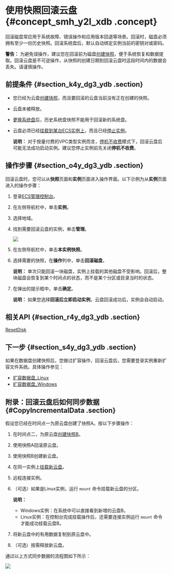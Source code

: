# 使用快照回滚云盘 {#concept_smh_y2l_xdb .concept}

回滚磁盘常应用于系统故障、错误操作和应用版本回退等场景。回滚时，磁盘必须拥有至少一份历史快照。回滚系统盘后，默认自动绑定实例当前的密钥对或密码。

**警告：** 为避免误操作，建议您在回滚前为磁盘[创建快照](cn.zh-CN/快照/使用快照/创建快照.md#)，便于系统恢复和数据提取。回滚云盘是不可逆操作，从快照的创建日期到回滚云盘时这段时间内的数据会丢失。请谨慎操作。

## 前提条件 {#section_k4y_dg3_ydb .section}

-   您已经为云盘[创建快照](cn.zh-CN/快照/使用快照/创建快照.md#)，而且要回滚的云盘当前没有正在创建的快照。
-   云盘未被释放。
-   [更换系统盘](../../../../../cn.zh-CN/块存储/云盘/更换系统盘/更换系统盘（公共镜像）.md#)后，历史系统盘快照不能用于回滚新的系统盘。
-   云盘必须已经[挂载到某台ECS实例上](cn.zh-CN/块存储/云盘/挂载云盘.md#)，而且已经[停止实例](cn.zh-CN/实例/实例生命周期/启动和停止实例.md#)。

    **说明：** 对于按量付费的VPC类型实例而言，[停机不收费](../../../../../cn.zh-CN/产品定价/按量付费实例停机不收费.md#)模式下，回滚云盘后可能无法成功启动实例。建议您停止实例前先关闭**停机不收费**。


## 操作步骤 {#section_o4y_dg3_ydb .section}

回滚云盘时，您可以从**快照**页面和**实例**页面进入操作界面。以下示例为从**实例**页面进入的操作步骤：

1.  登录[ECS管理控制台](https://ecs.console.aliyun.com/#/home)。
2.  在左侧导航栏中，单击**实例**。
3.  选择地域。
4.  找到需要回滚云盘的实例，单击**管理**。

    ![](http://static-aliyun-doc.oss-cn-hangzhou.aliyuncs.com/assets/img/9688/155254599039440_zh-CN.png)

5.  在左侧导航栏中，单击**本实例快照**。
6.  选择需要的快照，在**操作**列中，单击**回滚磁盘**，

    **说明：** 单次只能回滚一块磁盘，实例上挂载的其他磁盘不受影响。回滚后，整块磁盘会恢复到某个时间点的状态，而不是某个分区或目录当时的状态。

7.  在弹出的提示框中，单击**确定**。

    **说明：** 如果您选择**回滚后立即启动实例**，云盘回滚成功后，实例会自动启动。


## 相关API {#section_r4y_dg3_ydb .section}

[ResetDisk](../../../../../cn.zh-CN/API参考/磁盘/ResetDisk.md#)

## 下一步 {#section_s4y_dg3_ydb .section}

如果在数据盘创建快照后，您做过扩容操作，回滚云盘后，您需要登录实例重新扩容文件系统。具体操作参见：

-   [扩容数据盘\_Linux](cn.zh-CN/块存储/云盘/扩容云盘/扩容数据盘_Linux.md#)
-   [扩容数据盘\_Windows](cn.zh-CN/块存储/云盘/扩容云盘/扩容数据盘_Windows.md#)

## 附录：回滚云盘后如何同步数据 {#CopyIncrementalData .section}

假设您已经在时间点一为原云盘创建了快照A。按以下步骤操作：

1.  在时间点二，为原云盘[创建快照B](../../../../../dita-oss-bucket/SP_2/DNA0011894323/cn.zh-CN/快照/使用快照/创建快照.md#)。
2.  使用快照A回滚原云盘。
3.  使用快照B创建新云盘。
4.  在同一实例上[挂载新云盘](../../../../../dita-oss-bucket/SP_2/DNA0011894323/cn.zh-CN/块存储/云盘/挂载云盘.md#)。
5.  远程连接实例。
6.  （可选）如果是Linux实例，运行 `mount` 命令挂载新云盘的分区。

    **说明：** 

    -   Windows实例：在系统中可以直接看到新增的云盘B。
    -   Linux实例：在控制台完成挂载操作后，还需要连接实例运行 `mount` 命令才能成功挂载云盘B。
7.  将新云盘中的有用数据复制到原云盘中。
8.  （可选）按需释放新云盘。

通过以上方式同步数据的流程图如下所示：

![](http://static-aliyun-doc.oss-cn-hangzhou.aliyuncs.com/assets/img/9688/155254599040777_zh-CN.png)

